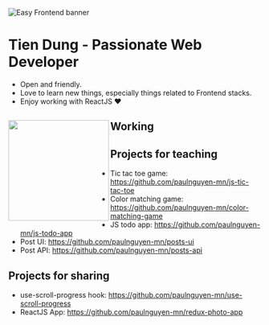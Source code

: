 
![Easy Frontend banner](https://res.cloudinary.com/kimwy/image/upload/v1598840121/easyfrontend/easy-frontend-banner-cropped_yjw0g0.jpg)

# Tien Dung - Passionate Web Developer

- Open and friendly.
- Love to learn new things, especially things related to Frontend stacks.
- Enjoy working with ReactJS ❤


## Working <a href="https://github.com/tiendungmc97"><img align="left" width="auto" height="200" src="https://res.cloudinary.com/kimwy/image/upload/v1598840300/easyfrontend/programming_hgngx9.png"></a>


## Projects for teaching

- Tic tac toe game: https://github.com/paulnguyen-mn/js-tic-tac-toe
- Color matching game: https://github.com/paulnguyen-mn/color-matching-game
- JS todo app: https://github.com/paulnguyen-mn/js-todo-app
- Post UI: https://github.com/paulnguyen-mn/posts-ui
- Post API: https://github.com/paulnguyen-mn/posts-api

## Projects for sharing

- use-scroll-progress hook: https://github.com/paulnguyen-mn/use-scroll-progress
- ReactJS App: https://github.com/paulnguyen-mn/redux-photo-app

